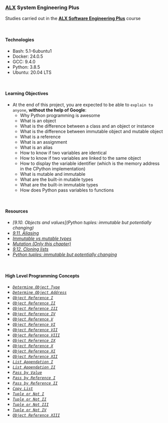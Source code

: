 ### [ALX](https://www.alxafrica.com/) System Engineering Plus

Studies carried out in the **[ALX Software Engineering Plus](https://www.alxafrica.com/software-engineering-plus/)** course

<br />

#### Technologies

* Bash:     5.1-6ubuntu1
* Docker:   24.0.5
* GCC:      9.4.0
* Python:   3.8.5
* Ubuntu:   20.04 LTS

<br />

#### Learning Objectives

* At the end of this project, you are expected to be able to `explain to anyone`, **without the help of Google**:
    * Why Python programming is awesome
    * What is an object
    * What is the difference between a class and an object or instance
    * What is the difference between immutable object and mutable object
    * What is a reference
    * What is an assignment
    * What is an alias
    * How to know if two variables are identical
    * How to know if two variables are linked to the same object
    * How to display the variable identifier (which is the memory address in the CPython implementation)
    * What is mutable and immutable
    * What are the built-in mutable types
    * What are the built-in immutable types
    * How does Python pass variables to functions

<br />

#### Resources

* _[9.10. Objects and values](Python tuples: immutable but potentially changing)_
* _[9.11. Aliasing](https://www.openbookproject.net/thinkcs/python/english2e/ch09.html#aliasing)_
* _[Immutable vs mutable types](https://stackoverflow.com/questions/8056130/immutable-vs-mutable-types)_
* _[Mutation (Only this chapter)](https://www.composingprograms.com/pages/24-mutable-data.html)_
* _[9.12. Cloning lists](https://www.openbookproject.net/thinkcs/python/english2e/ch09.html#cloning-lists)_
* _[Python tuples: immutable but potentially changing](http://radar.oreilly.com/2014/10/python-tuples-immutable-but-potentially-changing.html)_

<br />

#### High Level Programming Concepts

* _[`Determine Object Type`](0-answer.txt)_
* _[`Determine Object Address`](1-answer.txt)_
* _[`Object Reference I`](2-answer.txt)_
* _[`Object Reference II`](3-answer.txt)_
* _[`Object Reference III`](4-answer.txt)_
* _[`Object Reference IV`](5-answer.txt)_
* _[`Object Reference V`](6-answer.txt)_
* _[`Object Reference VI`](7-answer.txt)_
* _[`Object Reference VII`](8-answer.txt)_
* _[`Object Reference VIII`](9-answer.txt)_
* _[`Object Reference IX`](10-answer.txt)_
* _[`Object Reference X`](11-answer.txt)_
* _[`Object Reference XI`](12-answer.txt)_
* _[`Object Reference XII`](13-answer.txt)_
* _[`List Appendation I`](14-answer.txt)_
* _[`List Appendation II`](15-answer.txt)_
* _[`Pass by Value`](16-answer.txt)_
* _[`Pass by Reference I`](17-answer.txt)_
* _[`Pass by Reference II`](18-answer.txt)_
* _[`Copy List`](19-copy_list.py)_
* _[`Tuple or Not I`](20-answer.txt)_
* _[`Tuple or Not II`](21-answer.txt)_
* _[`Tuple or Not III`](22-answer.txt)_
* _[`Tuple or Not IV`](23-answer.txt)_
* _[`Object Reference XIII`](24-answer.txt)_

<br />
